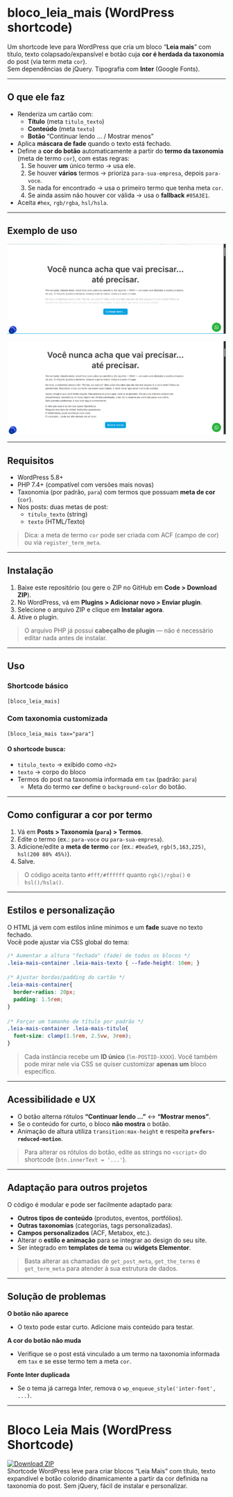 # bloco_leia_mais (WordPress shortcode)

Um shortcode leve para WordPress que cria um bloco “**Leia mais**” com título, texto colapsado/expansível e botão cuja **cor é herdada da taxonomia** do post (via term meta `cor`).  
Sem dependências de jQuery. Tipografia com **Inter** (Google Fonts).

---

## O que ele faz

- Renderiza um cartão com:
  - **Título** (meta `titulo_texto`)
  - **Conteúdo** (meta `texto`)
  - **Botão** “Continuar lendo … / Mostrar menos”
- Aplica **máscara de fade** quando o texto está fechado.
- Define a **cor do botão** automaticamente a partir do **termo da taxonomia** (meta de termo `cor`), com estas regras:
  1. Se houver **um** único termo → usa ele.
  2. Se houver **vários** termos → prioriza `para-sua-empresa`, depois `para-voce`.
  3. Se nada for encontrado → usa o primeiro termo que tenha meta `cor`.
  4. Se ainda assim não houver cor válida → usa o **fallback** `#05A3E1`.
- Aceita `#hex`, `rgb/rgba`, `hsl/hsla`.

---

## Exemplo de uso

![Demonstração do efeito "Leia Mais fechado"](assets/fechado.png)

![Demonstração do efeito "Leia Mais aberto"](assets/aberto.png)

---

## Requisitos

- WordPress 5.8+  
- PHP 7.4+ (compatível com versões mais novas)  
- Taxonomia (por padrão, `para`) com termos que possuam **meta de cor** (`cor`).  
- Nos posts: duas metas de post:  
  - `titulo_texto` (string)  
  - `texto` (HTML/Texto)

> Dica: a meta de termo `cor` pode ser criada com ACF (campo de cor) ou via `register_term_meta`.

---

## Instalação

1. Baixe este repositório (ou gere o ZIP no GitHub em **Code > Download ZIP**).
2. No WordPress, vá em **Plugins > Adicionar novo > Enviar plugin**.
3. Selecione o arquivo ZIP e clique em **Instalar agora**.
4. Ative o plugin.

> O arquivo PHP já possui **cabeçalho de plugin** — não é necessário editar nada antes de instalar.

---

## Uso

### Shortcode básico
```text
[bloco_leia_mais]
```

### Com taxonomia customizada
```text
[bloco_leia_mais tax="para"]
```

#### O shortcode busca:
- `titulo_texto` → exibido como `<h2>`
- `texto` → corpo do bloco
- Termos do post na taxonomia informada em `tax` (padrão: `para`)
  - Meta do termo **`cor`** define o `background-color` do botão.

---

## Como configurar a cor por termo

1. Vá em **Posts > Taxonomia (`para`) > Termos**.  
2. Edite o termo (ex.: `para-voce` ou `para-sua-empresa`).  
3. Adicione/edite a **meta de termo** `cor` (ex.: `#0ea5e9`, `rgb(5,163,225)`, `hsl(200 80% 45%)`).  
4. Salve.

> O código aceita tanto `#fff/#ffffff` quanto `rgb()/rgba()` e `hsl()/hsla()`.

---

## Estilos e personalização

O HTML já vem com estilos inline mínimos e um **fade** suave no texto fechado.  
Você pode ajustar via CSS global do tema:

```css
/* Aumentar a altura "fechada" (fade) de todos os blocos */
.leia-mais-container .leia-mais-texto { --fade-height: 10em; }

/* Ajustar bordas/padding do cartão */
.leia-mais-container{
  border-radius: 20px;
  padding: 1.5rem;
}

/* Forçar um tamanho de título por padrão */
.leia-mais-container .leia-mais-titulo{
  font-size: clamp(1.5rem, 2.5vw, 3rem);
}
```

> Cada instância recebe um **ID único** (`lm-POSTID-XXXX`). Você também pode mirar nele via CSS se quiser customizar **apenas um** bloco específico.

---

## Acessibilidade e UX

- O botão alterna rótulos **“Continuar lendo …”** ↔ **“Mostrar menos”**.
- Se o conteúdo for curto, o bloco **não mostra** o botão.
- Animação de altura utiliza `transition:max-height` e respeita **`prefers-reduced-motion`**.

> Para alterar os rótulos do botão, edite as strings no `<script>` do shortcode (`btn.innerText = '...'`).

---

## Adaptação para outros projetos

O código é modular e pode ser facilmente adaptado para:
- **Outros tipos de conteúdo** (produtos, eventos, portfólios).
- **Outras taxonomias** (categorias, tags personalizadas).
- **Campos personalizados** (ACF, Metabox, etc.).
- Alterar o **estilo e animação** para se integrar ao design do seu site.
- Ser integrado em **templates de tema** ou **widgets Elementor**.

> Basta alterar as chamadas de `get_post_meta`, `get_the_terms` e `get_term_meta` para atender à sua estrutura de dados.

---

## Solução de problemas

**O botão não aparece**  
- O texto pode estar curto. Adicione mais conteúdo para testar.

**A cor do botão não muda**  
- Verifique se o post está vinculado a um termo na taxonomia informada em `tax` e se esse termo tem a meta `cor`.

**Fonte Inter duplicada**  
- Se o tema já carrega Inter, remova o `wp_enqueue_style('inter-font', ...)`.

---

# Bloco Leia Mais (WordPress Shortcode)

[![Download ZIP](https://img.shields.io/badge/⬇%20Download-ZIP-blue)](https://github.com/mateusfsan/Plugin-leia-mais-/archive/refs/heads/main.zip)  
Shortcode WordPress leve para criar blocos “Leia Mais” com título, texto expandível e botão colorido dinamicamente a partir da cor definida na taxonomia do post. Sem jQuery, fácil de instalar e personalizar.
